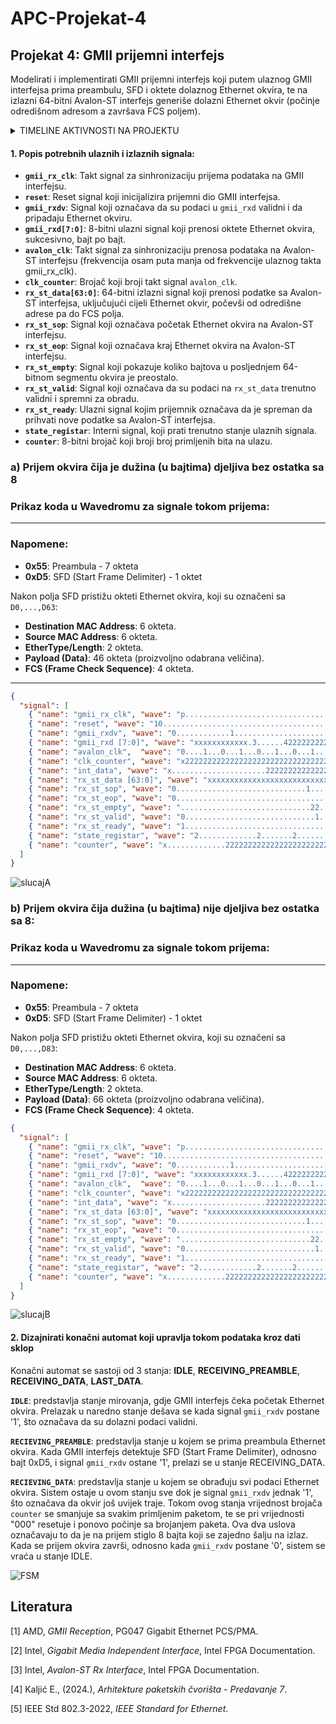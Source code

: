 # APC-Projekat-4

## Projekat 4: GMII prijemni interfejs
Modelirati i implementirati GMII prijemni interfejs koji putem ulaznog GMII interfejsa prima
preambulu, SFD i oktete dolaznog Ethernet okvira, te na izlazni 64-bitni Avalon-ST interfejs
generiše dolazni Ethernet okvir (počinje odredišnom adresom a završava FCS poljem).

<details>
  <summary>TIMELINE AKTIVNOSTI NA PROJEKTU</summary>

  **08.12.2024.** OPIS SIGNALA I PRIKAZ SIGNALA U WAVEDROM-U  
  **10.12.2024.** OPIS SIGNALA I PRIKAZ SIGNALA U WAVEDROM-U  
  **11.12.2024.** MODIFICARNI PRIKAZ SIGNALA U WAVEDROM-U  
  **12.12.2024.** PREPRAVKA WAVEDROM-A PO UPUTAMA IZ ISSUES <br>
  **15.12.2024.** DRUGI DIO PROJEKTNOG ZADATKA - FSM DIJAGRAM <br>
  **16.12.2024.** PREPRAVKA WAVEDROM-A PO UPUTAMA IZ ISSUES <br>
  **22.12.2024.** DODAVANJE INTERNIH SIGNALA <br>
  **03.01.2025** RAD NA WAVEDROM-U I FSM DIJAGRAMU <br>
  **08.01.2025** RAD NA WAVEDROM-U 

</details>

#### **1. Popis potrebnih ulaznih i izlaznih signala:**
- **`gmii_rx_clk`**: Takt signal za sinhronizaciju prijema podataka na GMII interfejsu.
- **`reset`**: Reset signal koji inicijalizira prijemni dio GMII interfejsa.
- **`gmii_rxdv`**: Signal koji označava da su podaci u `gmii_rxd` validni i da pripadaju Ethernet okviru.
- **`gmii_rxd[7:0]`**: 8-bitni ulazni signal koji prenosi oktete Ethernet okvira, sukcesivno, bajt po bajt.
- **`avalon_clk`**: Takt signal za sinhronizaciju prenosa podataka na Avalon-ST interfejsu (frekvencija osam puta manja od frekvencije ulaznog takta gmii_rx_clk).
- **`clk_counter`**: Brojač koji broji takt signal `avalon_clk`.
- **`rx_st_data[63:0]`**: 64-bitni izlazni signal koji prenosi podatke sa Avalon-ST interfejsa, uključujući cijeli Ethernet okvir, počevši od odredišne adrese pa do FCS polja.
- **`rx_st_sop`**: Signal koji označava početak Ethernet okvira na Avalon-ST interfejsu.
- **`rx_st_eop`**: Signal koji označava kraj Ethernet okvira na Avalon-ST interfejsu.
- **`rx_st_empty`**: Signal koji pokazuje koliko bajtova u posljednjem 64-bitnom segmentu okvira je preostalo.
- **`rx_st_valid`**: Signal koji označava da su podaci na `rx_st_data` trenutno validni i spremni za obradu.
- **`rx_st_ready`**: Ulazni signal kojim prijemnik označava da je spreman da prihvati nove podatke sa Avalon-ST interfejsa.
- **`state_registar`**: Interni signal, koji prati trenutno stanje ulaznih signala.
- **`counter`**: 8-bitni brojač koji broji broj primljenih bita na ulazu.
  
### **a) Prijem okvira čija je dužina (u bajtima) djeljiva bez ostatka sa 8**
### Prikaz koda u Wavedromu za signale tokom prijema:
---

### Napomene:
- **0x55**: Preambula - 7 okteta
- **0xD5**: SFD (Start Frame Delimiter) - 1 oktet

Nakon polja SFD pristižu okteti Ethernet okvira, koji su označeni sa `D0,...,D63`:
- **Destination MAC Address**: 6 okteta.
- **Source MAC Address**: 6 okteta.
- **EtherType/Length**: 2 okteta.
- **Payload (Data)**: 46 okteta (proizvoljno odabrana veličina).
- **FCS (Frame Check Sequence)**: 4 okteta.

---

```json
{
  "signal": [
    { "name": "gmii_rx_clk", "wave": "p.................................................|................." },
    { "name": "reset", "wave": "10................................................|................." },
    { "name": "gmii_rxdv", "wave": "0............1....................................|.......0........." },
    { "name": "gmii_rxd [7:0]", "wave": "xxxxxxxxxxxx.3......422222222222222222222222222222|2222222xXxxxxxxxx", "data": ["0x55", "0xD5", "D0", "D1", "D2", "D3", "D4", "D5", "D6", "D7", "D8", "D9", "D10", "D11", "D12", "D13", "D14", "D15", "D16", "D17", "D18", "D19", "D20", "D21", "D22", "D23", "D24", "D25","D26","D27","D28", "D57", "D58", "D59", "D60", "D61", "D62", "D63"] },
    { "name": "avalon_clk",  "wave": "0....1...0...1...0...1...0...1...0...1...0...1...0|1..0...1...0...1." },
    { "name": "clk_counter", "wave": "x2222222222222222222222222222222222222222222222222|22222222222222222", "data": ["000", "001", "010", "011", "100", "101", "110", "111","000", "001", "010", "011", "100", "101", "110", "111","000", "001", "010", "011", "100", "101", "110", "111","000", "001", "010", "011", "100", "101", "110", "111","000", "001", "010", "011", "100", "101", "110", "111","000", "001", "010", "011", "100", "101", "110","111","000", "101", "110", "111","000", "001", "010", "011", "100", "101", "110", "111","000", "001", "010", "011","100","101","110","111","000","001","010","011"]},
    { "name": "int_data", "wave": "x.....................2222222222222222222222222222|22222222x........","data": ["D0","D0-1","D0-2","D0-3","D0-4","D0-5","D0-6","D0-7","D8","D8-9","D8-10","D8-11","D8-12","D8-13","D8-14","D8-15","D16","D16-17","D16-18","D16-19","D16-20","D16-21","D16-22","D16-23","D24","D24-25","D24-26","D24-27","D56","D56-57","D56-58","D56-59","D56-60","D56-61","D56-62","D56-63"]},
	{ "name": "rx_st_data [63:0]", "wave": "xxxxxxxxxxxxxxxxxxxxxxxxxxxxxx2.......2.......2...|2.......2.......x", "data": ["D0-D7", "D8-D15", "D16-D23", "D48-D55", "D56-D63"] },
    { "name": "rx_st_sop", "wave": "0.............................1.......0...........|................." },
    { "name": "rx_st_eop", "wave": "0.................................................|........1.......0" },
    { "name": "rx_st_empty", "wave": ".............................22...................|................x", "data": ["0"] },
    { "name": "rx_st_valid", "wave": "0.............................1...................|................0" },
    { "name": "rx_st_ready", "wave": "1.................................................|................." },
    { "name": "state_registar", "wave": "2.............2.......2...........................|........2.......2", "data": ["IDLE", "RECEIVING_PREAMBLE", "RECEIVING_DATA","LAST_DATA","IDLE"] },
    { "name": "counter", "wave": "x.............222222222222222222222222222222222222|22222222x........", "data": ["7","6","5","4","3","2","1","0","7","6","5","4","3","2","1","0","7","6","5","4","3","2","1","0","7","6","5","4","3","2","1","0","7","6","5","4","7","6","5","4","3","2","1","0","7","6","5","4","3","2","1","0","7","6","5","4"] }
  ]
}
```
![slucajA](https://github.com/user-attachments/assets/80cb00eb-c381-45be-b668-71fe0922d918)


### **b) Prijem okvira čija dužina (u bajtima) nije djeljiva bez ostatka sa 8:**
### Prikaz koda u Wavedromu za signale tokom prijema:
---

### Napomene:
- **0x55**: Preambula - 7 okteta
- **0xD5**: SFD (Start Frame Delimiter) - 1 oktet

Nakon polja SFD pristižu okteti Ethernet okvira, koji su označeni sa `D0,...,D83`:
- **Destination MAC Address**: 6 okteta.
- **Source MAC Address**: 6 okteta.
- **EtherType/Length**: 2 okteta.
- **Payload (Data)**: 66 okteta (proizvoljno odabrana veličina).
- **FCS (Frame Check Sequence)**: 4 okteta.

```json
{
  "signal": [
    { "name": "gmii_rx_clk", "wave": "p.................................................|..................................." },
    { "name": "reset", "wave": "10................................................|..................................." },
    { "name": "gmii_rxdv", "wave": "0............1....................................|...................0..............." },
    { "name": "gmii_rxd [7:0]", "wave": "xxxxxxxxxxxx.3......422222222222222222222222222222|2222222222222222222xxxxxxxxxxxxxxxx", "data": ["0x55", "0xD5", "D0", "D1", "D2", "D3", "D4", "D5", "D6", "D7", "D8", "D9", "D10", "D11", "D12", "D13", "D14", "D15", "D16", "D17", "D18", "D19", "D20", "D21", "D22", "D23", "D24", "D25","D26","D27","D28","D65","D66","D67","D68","D69","D70","D71","D72", "D73", "D74", "D75", "D76", "D77", "D78", "D79", "D80", "D81", "D82", "D83"] },
    { "name": "avalon_clk",  "wave": "0....1...0...1...0...1...0...1...0...1...0...1...0|1..0...1...0...1...0...1...0...1..." },
	{ "name": "clk_counter", "wave": "x2222222222222222222222222222222222222222222222222|22222222222222222222222222222222222", "data": ["000", "001", "010", "011", "100", "101", "110", "111","000", "001", "010", "011", "100", "101", "110", "111","000", "001", "010", "011", "100", "101", "110", "111","000", "001", "010", "011", "100", "101", "110", "111","000", "001", "010", "011", "100", "101", "110", "111","000", "001", "010", "011", "100", "101", "110","111","000","101", "110", "111", "000", "001", "010", "011", "100", "101", "110", "111","000", "001", "010", "011","100","101","110","111","000","001","010","011","100", "101", "110", "111","000", "001", "010", "011", "100", "101", "110", "111","000", "001", "010", "011"]},
    { "name": "int_data", "wave": "x.....................2222222222222222222222222222|222222222222222222223333x..........","data": ["D0","D0-1","D0-2","D0-3","D0-4","D0-5","D0-6","D0-7","D8","D8-9","D8-10","D8-11","D8-12","D8-13","D8-14","D8-15","D16","D16-17","D16-18","D16-19","D16-20","D16-21","D16-22","D16-23","D24","D24-25","D24-26","D24-27","D64","D64-65","D64-66","D64-67","D64-68","D64-69","D64-70","D64-71","D72","D72-73","D72-74","D72-75","D72-76","D72-77","D72-78","D72-79","D80","D80-81","D80-82","D80-83","Dx", "Dx", "Dx","Dx"]},
	{ "name": "rx_st_data [63:0]", "wave": "xxxxxxxxxxxxxxxxxxxxxxxxxxxxxx2.......2.......2...|2.......2.......2.......2.......x..", "data": ["D0-D7", "D8-D15", "D16-D23", "D56-D63","D64-D71", "D72-D79", "D80-D83"] },
    { "name": "rx_st_sop", "wave": "0.............................1.......0...........|..................................." },
    { "name": "rx_st_eop", "wave": "0.................................................|........................1.......0.." },
    { "name": "rx_st_empty", "wave": ".............................22...................|........................3.......x..", "data": ["0", "4"] },
    { "name": "rx_st_valid", "wave": "0.............................1...................|................................0.." },
    { "name": "rx_st_ready", "wave": "1.................................................|..................................." },
    { "name": "state_registar", "wave": "2.............2.......2...........................|........................2.......2..", "data": ["IDLE", "RECEIVING_PREAMBLE", "RECEIVING_DATA","LAST_DATA","IDLE"] },
	{ "name": "counter", "wave": "x.............222222222222222222222222222222222222|22222222222222222222222222222222x..", "data": ["7","6","5","4","3","2","1","0","7","6","5","4","3","2","1","0","7","6","5","4","3","2","1","0","7","6","5","4","3","2","1","0","7","6","5","4","7","6","5","4","3","2","1","0","7","6","5","4","3","2","1","0","7","6","5","4","3","2","1","0","7","6","5","4","3","2","1","0"] }
  ]
}

```
![slucajB](https://github.com/user-attachments/assets/113662b6-faf5-437f-9ba9-4a1b6043a1f0)


#### **2. Dizajnirati konačni automat koji upravlja tokom podataka kroz dati sklop**

Konačni automat se sastoji od 3 stanja: **IDLE**, **RECEIVING_PREAMBLE**, **RECEIVING_DATA**, **LAST_DATA**.

**`IDLE`**: predstavlja stanje mirovanja, gdje GMII interfejs čeka početak Ethernet okvira. Prelazak u naredno stanje dešava se kada signal `gmii_rxdv` postane '1', što označava da su dolazni podaci validni.

**`RECIEVING_PREAMBLE`**: predstavlja stanje u kojem se prima preambula Ethernet okvira. Kada GMII interfejs detektuje SFD (Start Frame Delimiter), odnosno bajt 0xD5, i signal `gmii_rxdv` ostane '1', prelazi se u stanje RECEIVING_DATA. 

**`RECIEVING_DATA`**: predstavlja stanje u kojem se obrađuju svi podaci Ethernet okvira. Sistem ostaje u ovom stanju sve dok je signal `gmii_rxdv` jednak '1', što označava da okvir još uvijek traje. Tokom ovog stanja vrijednost brojača `counter` se smanjuje sa svakim primljenim paketom, te se pri vrijednosti "000" resetuje i ponovo počinje sa brojanjem paketa. Ova dva uslova označavaju to da je na prijem stiglo 8 bajta koji se zajedno šalju na izlaz. Kada se prijem okvira završi, odnosno kada `gmii_rxdv` postane '0', sistem se vraća u stanje IDLE.


![FSM](https://github.com/user-attachments/assets/e6fd3023-ae14-4c2a-8cb6-43eaa4c84549)

## Literatura

[1] AMD, *GMII Reception*, PG047 Gigabit Ethernet PCS/PMA.  

[2] Intel, *Gigabit Media Independent Interface*, Intel FPGA Documentation.  

[3] Intel, *Avalon-ST Rx Interface*, Intel FPGA Documentation.  

[4] Kaljić E., (2024.), *Arhitekture paketskih čvorišta - Predavanje 7*.  

[5] IEEE Std 802.3-2022, *IEEE Standard for Ethernet*.


